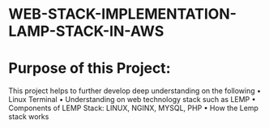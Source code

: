 # WEB-STACK-IMPLEMENTATION-LAMP-STACK-IN-AWS

# Purpose of this Project: 
This project helps to further develop deep understanding on the following
  •	  Linux Terminal
  •   Understanding on web technology stack such as LEMP
  •	  Components of LEMP Stack: LINUX, NGINX, MYSQL, PHP
  •	  How the Lemp stack works
